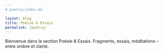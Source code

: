 ```yaml
---
# poetry/index.md

layout: blog
title: Poésie & Essais
permalink: /poetry/
---
```


<section id="intro">
Bienvenue dans la section Poésie & Essais.  
Fragments, essais, méditations – entre ombre et clarté.
</section>